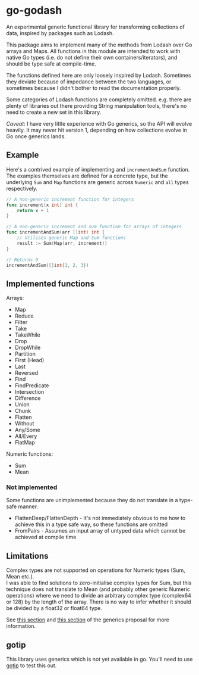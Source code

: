 # go-godash

An experimental generic functional library for transforming collections
of data, inspired by packages such as Lodash.

This package aims to implement many of the methods from Lodash over
Go arrays and Maps. All functions in this module are intended to work with
native Go types (i.e. do not define their own containers/iterators), and
should be type safe at compile-time.

The functions defined here are only loosely inspired by Lodash. Sometimes
they deviate because of impedance between the two languages, or sometimes
because I didn't bother to read the documentation properly.

Some categories of Lodash functions are completely omitted. e.g. there
are plenty of libraries out there providing String manipulation tools,
there's no need to create a new set in this library.

_Caveat_: I have very little experience with Go generics, so the API will
evolve heavily. It may never hit version 1, depending on how collections
evolve in Go once generics lands.

## Example

Here's a contrived example of implementing and `incrementAndSum` function.
The examples themselves are defined for a concrete type, but the underlying
`Sum` and `Map` functions are generic across `Numeric` and `all` types respectively.

```go
// A non-generic increment function for integers
func increment(x int) int {
	return x + 1
}

// A non-generic increment and sum function for arrays of integers
func incrementAndSum(arr []int) int {
	// Utilises generic Map and Sum functions
	result := Sum(Map(arr, increment))
}

// Returns 9
incrementAndSum([]int{1, 2, 3})
```

## Implemented functions

Arrays:

* Map
* Reduce
* Filter
* Take
* TakeWhile
* Drop
* DropWhile
* Partition
* First (Head)
* Last
* Reversed
* Find
* FindPredicate
* Intersection
* Difference
* Union
* Chunk
* Flatten
* Without
* Any/Some
* All/Every
* FlatMap

Numeric functions:

* Sum
* Mean

### Not implemented

Some functions are unimplemented because they do not translate in a type-safe manner.

* FlattenDeep/FlattenDepth - It's not immediately obvious to me how to achieve this
  in a type safe way, so these functions are omitted
* FromPairs - Assumes an input array of untyped data which cannot be achieved at
  compile time

## Limitations

Complex types are not supported on operations for Numeric types (Sum, Mean etc.).  
I was able to find solutions to zero-initialise complex types for Sum, but this
technique does not translate to Mean (and probably other generic Numeric operations) where
we need to divide an arbitrary complex type (complex64 or 128) by the length of
the array. There is no way to infer whether it should be divided by a float32 or float64
type.

See [this section](https://go.googlesource.com/proposal/+/refs/heads/master/design/43651-type-parameters.md#no-way-to-express-convertibility) and [this section](https://go.googlesource.com/proposal/+/refs/heads/master/design/43651-type-parameters.md#no-association-between-float-and-complex) of the generics proposal for more information.

## gotip

This library uses generics which is not yet available in go. You'll need to
use [gotip](https://pkg.go.dev/golang.org/dl/gotip) to test this out.
